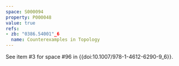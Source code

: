 ```yaml
---
space: S000094
property: P000048
value: true
refs:
- zb: "0386.54001"_6
  name: Counterexamples in Topology
---
```


See item #3 for space #96 in {{doi:10.1007/978-1-4612-6290-9_6}}.
